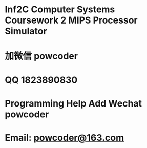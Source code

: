 # Inf2C Computer Systems Coursework 2 MIPS Processor Simulator
# 加微信 powcoder

# QQ 1823890830

# Programming Help Add Wechat powcoder

# Email: powcoder@163.com

